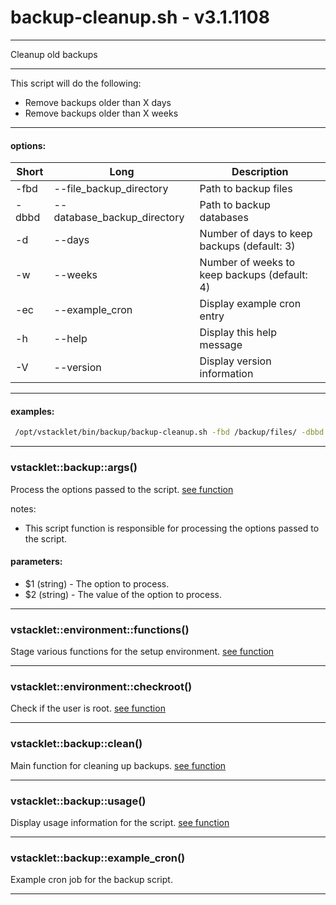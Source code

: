 # backup-cleanup.sh - v3.1.1108


---

Cleanup old backups

---

This script will do the following:
- Remove backups older than X days
- Remove backups older than X weeks

---

#### options:
| Short  | Long                         | Description
| ------ | ---------------------------- | ------------------------------------------
|  -fbd  | --file_backup_directory      | Path to backup files
|  -dbbd | --database_backup_directory  | Path to backup databases
|  -d    | --days                       | Number of days to keep backups (default: 3)
|  -w    | --weeks                      | Number of weeks to keep backups (default: 4)
|  -ec   | --example_cron               | Display example cron entry
|  -h    | --help                       | Display this help message
|  -V    | --version                    | Display version information

---

#### examples:
```bash
 /opt/vstacklet/bin/backup/backup-cleanup.sh -fbd /backup/files/ -dbbd /backup/databases/ [ -d 3 ] [ -w 4 ]
```

---



### vstacklet::backup::args()

Process the options passed to the script. [see function](https://github.com/JMSDOnline/vstacklet/blob/main/bin/backup/backup-cleanup.sh#L66-L117)

notes:
- This script function is responsible for processing the options passed to the
script.

#### parameters:

-  $1 (string) - The option to process.
-  $2 (string) - The value of the option to process.

---

### vstacklet::environment::functions()

Stage various functions for the setup environment. [see function](https://github.com/JMSDOnline/vstacklet/blob/main/bin/backup/backup-cleanup.sh#L125-L204)

---

### vstacklet::environment::checkroot()

Check if the user is root. [see function](https://github.com/JMSDOnline/vstacklet/blob/main/bin/backup/backup-cleanup.sh#L211-L216)

---

### vstacklet::backup::clean()

Main function for cleaning up backups. [see function](https://github.com/JMSDOnline/vstacklet/blob/main/bin/backup/backup-cleanup.sh#L223-L244)

---

### vstacklet::backup::usage()

Display usage information for the script. [see function](https://github.com/JMSDOnline/vstacklet/blob/main/bin/backup/backup-cleanup.sh#L251-L280)

---

### vstacklet::backup::example_cron()

Example cron job for the backup script.

---



